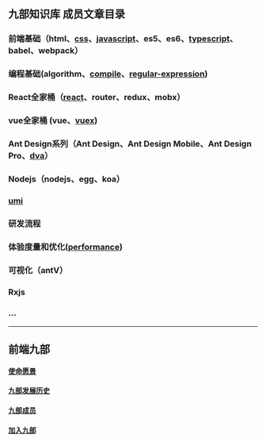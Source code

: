 ## 九部知识库 成员文章目录


### 前端基础（html、[css](https://github.com/frontend9/fe9-library/issues?q=is%3Aissue+is%3Aopen+label%3Acss)、[javascript](https://github.com/frontend9/fe9-library/issues?q=is%3Aissue+is%3Aopen+label%3Ajavascript)、es5、es6、[typescript](https://github.com/frontend9/fe9-library/issues?q=is%3Aissue+is%3Aopen+label%3Atypescript)、babel、webpack）
### 编程基础(algorithm、[compile](https://github.com/frontend9/fe9-library/issues?q=is%3Aissue+is%3Aopen+label%3Acompile)、[regular-expression](https://github.com/frontend9/fe9-library/issues?q=is%3Aissue+is%3Aopen+label%3A%22Regular+Expression%22))
### React全家桶（[react](https://github.com/frontend9/fe9-library/issues?q=is%3Aissue+is%3Aopen+label%3Areact)、router、redux、mobx）
### vue全家桶 (vue、[vuex](https://github.com/frontend9/fe9-library/issues?q=is%3Aissue+is%3Aopen+label%3Avuex))
### Ant Design系列（Ant Design、Ant Design Mobile、Ant Design Pro、[dva](https://github.com/frontend9/fe9-library/issues?q=is%3Aissue+is%3Aopen+label%3Adva)）
### Nodejs（nodejs、egg、koa）
### [umi](https://github.com/frontend9/fe9-library/issues?q=is%3Aissue+is%3Aopen+label%3Aumi)
### 研发流程
### 体验度量和优化([performance](https://github.com/frontend9/fe9-library/issues?q=is%3Aissue+is%3Aopen+label%3Aperformance))
### 可视化（antV）
### Rxjs
### ...

---

## 前端九部

#### [使命愿景](https://github.com/frontend9/fe9-library/blob/master/ABOUTUS.md)
#### [九部发展历史](https://github.com/frontend9/fe9-library/blob/master/HISTORY.md)
#### [九部成员](https://github.com/frontend9/fe9-library/blob/master/MEMBERS.md)
#### [加入九部](https://github.com/frontend9/fe9-library/blob/master/JOINUS.md)


